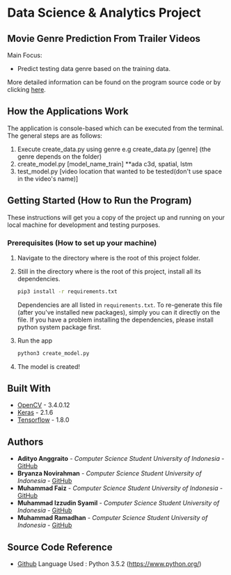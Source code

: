 # Data Science & Analytics Project

## Movie Genre Prediction From Trailer Videos 

Main Focus:
* Predict testing data genre based on the training data. 

More detailed information can be found on the program source code or by clicking [here](https://docs.google.com/presentation/d/1QQ8NGCxgldaiX_JHSs7e5jC3SQUjoP4kknG1FAFB_Qo/edit?usp=sharing).

## How the Applications Work

The application is console-based which can be executed from the terminal. The general steps are as follows:

1. Execute create_data.py using genre e.g create_data.py [genre] 
(the genre depends on the folder)
2. create_model.py [model_name_train]
**ada c3d, spatial, lstm
3. test_model.py [video location that wanted to be tested(don't use space in the video's name)]

## Getting Started (How to Run the Program)

These instructions will get you a copy of the project up and running on your local machine for development and testing purposes. 

### Prerequisites (How to set up your machine)

1. Navigate to the directory where is the root of this project folder.
2. Still in the directory where is the root of this project, install all its dependencies.

    ```bash
    pip3 install -r requirements.txt
    ```

    Dependencies are all listed in `requirements.txt`. To re-generate
    this file (after you've installed new packages), simply you can
    it directly on the file. If you have a problem installing the dependencies, 
    please install python system package first.

3. Run the app

    ```bash
    python3 create_model.py
    ```
4. The model is created!

## Built With

* [OpenCV](https://pypi.org/project/opencv-python/) - 3.4.0.12
* [Keras](https://pypi.org/project/Keras/) - 2.1.6
* [Tensorflow](https://www.tensorflow.org/api_docs/python/) - 1.8.0

## Authors

* **Adityo Anggraito** - *Computer Science Student University of Indonesia* - [GitHub](https://github.com/primetime49)
* **Bryanza Novirahman** - *Computer Science Student University of Indonesia* - [GitHub](https://github.com/bryanzanr)
* **Muhammad Faiz** - *Computer Science Student University of Indonesia* - [GitHub](https://github.com/muhammadfaiz12)
* **Muhammad Izzudin Syamil** - *Computer Science Student University of Indonesia* - [GitHub](https://github.com/izzuddinsyamil)
* **Muhammad Ramadhan** - *Computer Science Student University of Indonesia* - [GitHub](https://github.com/muhramadhan)

## Source Code Reference
* [Github](https://github.com/maximus009/MovieScope)
Language Used : Python 3.5.2 (https://www.python.org/)